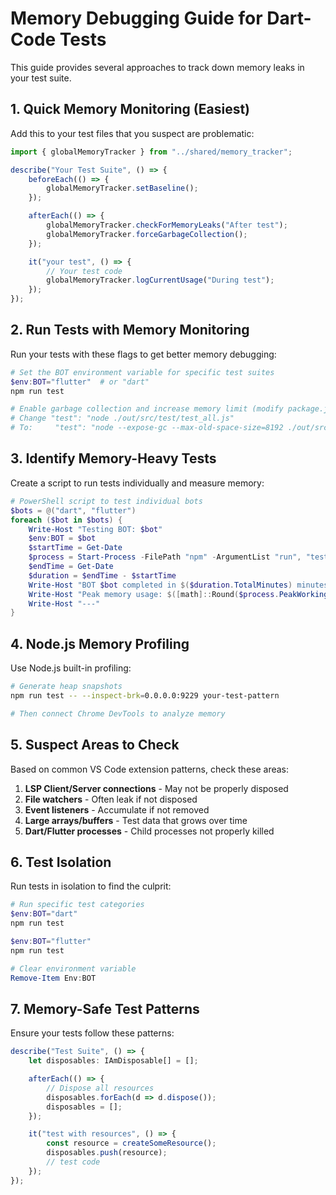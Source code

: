 # Memory Debugging Guide for Dart-Code Tests

This guide provides several approaches to track down memory leaks in your test suite.

## 1. Quick Memory Monitoring (Easiest)

Add this to your test files that you suspect are problematic:

```typescript
import { globalMemoryTracker } from "../shared/memory_tracker";

describe("Your Test Suite", () => {
    beforeEach(() => {
        globalMemoryTracker.setBaseline();
    });

    afterEach(() => {
        globalMemoryTracker.checkForMemoryLeaks("After test");
        globalMemoryTracker.forceGarbageCollection();
    });

    it("your test", () => {
        // Your test code
        globalMemoryTracker.logCurrentUsage("During test");
    });
});
```

## 2. Run Tests with Memory Monitoring

Run your tests with these flags to get better memory debugging:

```powershell
# Set the BOT environment variable for specific test suites
$env:BOT="flutter"  # or "dart"
npm run test

# Enable garbage collection and increase memory limit (modify package.json test script)
# Change "test": "node ./out/src/test/test_all.js"
# To:     "test": "node --expose-gc --max-old-space-size=8192 ./out/src/test/test_all.js"
```

## 3. Identify Memory-Heavy Tests

Create a script to run tests individually and measure memory:

```powershell
# PowerShell script to test individual bots
$bots = @("dart", "flutter")
foreach ($bot in $bots) {
    Write-Host "Testing BOT: $bot"
    $env:BOT = $bot
    $startTime = Get-Date
    $process = Start-Process -FilePath "npm" -ArgumentList "run", "test" -PassThru -Wait
    $endTime = Get-Date
    $duration = $endTime - $startTime
    Write-Host "BOT $bot completed in $($duration.TotalMinutes) minutes with exit code $($process.ExitCode)"
    Write-Host "Peak memory usage: $([math]::Round($process.PeakWorkingSet64 / 1MB, 2)) MB"
    Write-Host "---"
}
```

## 4. Node.js Memory Profiling

Use Node.js built-in profiling:

```bash
# Generate heap snapshots
npm run test -- --inspect-brk=0.0.0.0:9229 your-test-pattern

# Then connect Chrome DevTools to analyze memory
```

## 5. Suspect Areas to Check

Based on common VS Code extension patterns, check these areas:

1. **LSP Client/Server connections** - May not be properly disposed
2. **File watchers** - Often leak if not disposed
3. **Event listeners** - Accumulate if not removed
4. **Large arrays/buffers** - Test data that grows over time
5. **Dart/Flutter processes** - Child processes not properly killed

## 6. Test Isolation

Run tests in isolation to find the culprit:

```powershell
# Run specific test categories
$env:BOT="dart"
npm run test

$env:BOT="flutter" 
npm run test

# Clear environment variable
Remove-Item Env:BOT
```

## 7. Memory-Safe Test Patterns

Ensure your tests follow these patterns:

```typescript
describe("Test Suite", () => {
    let disposables: IAmDisposable[] = [];

    afterEach(() => {
        // Dispose all resources
        disposables.forEach(d => d.dispose());
        disposables = [];
    });

    it("test with resources", () => {
        const resource = createSomeResource();
        disposables.push(resource);
        // test code
    });
});
```
